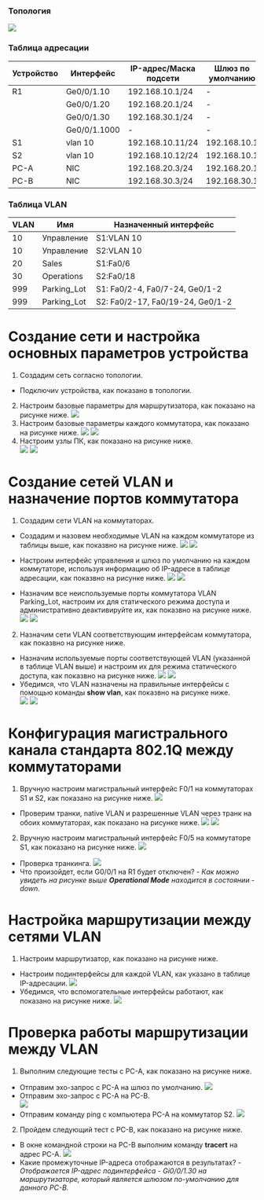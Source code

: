 ### Топология
![](https://github.com/devops-user/otus/blob/main/homeworks/homework_14/images/topology.png)

### Таблица адресации
| Устройство | Интерфейс | IP-адрес/Маска подсети | Шлюз по умолчанию |
--- | --- | --- | --- |
| R1 | Ge0/0/1.10 | 192.168.10.1/24 | - |
|  | Ge0/0/1.20 | 192.168.20.1/24 | - |
|  | Ge0/0/1.30 | 192.168.30.1/24 | - |
|  | Ge0/0/1.1000 | - | - |
| S1 | vlan 10 | 192.168.10.11/24 | 192.168.10.1 |
| S2 | vlan 10 | 192.168.10.12/24 | 192.168.10.1 |
| PC-A | NIC | 192.168.20.3/24 | 192.168.20.1 |
| PC-B | NIC | 192.168.30.3/24 | 192.168.30.1 |

### Таблица VLAN
| VLAN | Имя | Назначенный интерфейс |
--- | --- | --- |
| 10 | Управление | S1:VLAN 10 |
| 10 | Управление | S2:VLAN 10 |
| 20 | Sales | S1:Fa0/6 |
| 30 | Operations | S2:Fa0/18 |
| 999 | Parking_Lot | S1: Fa0/2-4, Fa0/7-24, Ge0/1-2 |
| 999 | Parking_Lot | S2: Fa0/2-17, Fa0/19-24, Ge0/1-2 |

# Создание сети и настройка основных параметров устройства
1. Создадим сеть согласно топологии.
  * Подключиv устройства, как показано в топологии.
2. Настроим базовые параметры для маршрутизатора, как показано на рисунке ниже.
![](https://github.com/devops-user/otus/blob/main/homeworks/homework_14/images/R1.png)
3. Настроим базовые параметры каждого коммутатора, как показано на рисунке ниже.
![](https://github.com/devops-user/otus/blob/main/homeworks/homework_14/images/S1.png)
![](https://github.com/devops-user/otus/blob/main/homeworks/homework_14/images/S2.png)
4. Настроим узлы ПК, как показано на рисунке ниже.  
![](https://github.com/devops-user/otus/blob/main/homeworks/homework_14/images/PC-A.png)
![](https://github.com/devops-user/otus/blob/main/homeworks/homework_14/images/PC-B.png)

# Создание сетей VLAN и назначение портов коммутатора
1. Создадим сети VLAN на коммутаторах.
  * Создадим и назовем необходимые VLAN на каждом коммутаторе из таблицы выше, как показвно на рисунке ниже.
![](https://github.com/devops-user/otus/blob/main/homeworks/homework_14/images/vlan_1.png)
![](https://github.com/devops-user/otus/blob/main/homeworks/homework_14/images/vlan_1_1.png)
* Настроим интерфейс управления и шлюз по умолчанию на каждом коммутаторе, используя информацию об IP-адресе в таблице адресации, как показвно на рисунке ниже.
![](https://github.com/devops-user/otus/blob/main/homeworks/homework_14/images/vlan_10.png)
![](https://github.com/devops-user/otus/blob/main/homeworks/homework_14/images/vlan_10_1.png)

* Назначим все неиспользуемые порты коммутатора VLAN Parking_Lot, настроим их для статического режима доступа и административно деактивируйте их, как показвно на рисунке ниже.
![](https://github.com/devops-user/otus/blob/main/homeworks/homework_14/images/S1_999.png)
![](https://github.com/devops-user/otus/blob/main/homeworks/homework_14/images/S2_999.png)
2. Назначим сети VLAN соответствующим интерфейсам коммутатора, как показвно на рисунке ниже.
  * Назначим используемые порты соответствующей VLAN (указанной в таблице VLAN выше) и настроим их для режима статического доступа, как показвно на рисунке ниже.
![](https://github.com/devops-user/otus/blob/main/homeworks/homework_14/images/S1_20.png)
![](https://github.com/devops-user/otus/blob/main/homeworks/homework_14/images/S2_30.png)
  * Убедимся, что VLAN назначены на правильные интерфейсы с помощью команды **show vlan**, как показвно на рисунке ниже.  
![](https://github.com/devops-user/otus/blob/main/homeworks/homework_14/images/S1_if.png)
![](https://github.com/devops-user/otus/blob/main/homeworks/homework_14/images/S2_if.png)

# Конфигурация магистрального канала стандарта 802.1Q между коммутаторами
1. Вручную настроим магистральный интерфейс F0/1 на коммутаторах S1 и S2, как показано на рисунке ниже.
![](https://github.com/devops-user/otus/blob/main/homeworks/homework_14/images/S1_f1.png)
  * Проверим транки, native VLAN и разрешенные VLAN через транк на обоих коммутаторах, как показано на рисунке ниже.
![](https://github.com/devops-user/otus/blob/main/homeworks/homework_14/images/S1_tr.png)
![](https://github.com/devops-user/otus/blob/main/homeworks/homework_14/images/S2_tr.png)

2. Вручную настроим магистральный интерфейс F0/5 на коммутаторе S1, как показано на рисунке ниже.
![](https://github.com/devops-user/otus/blob/main/homeworks/homework_14/images/S1_f5.png)
  * Проверка транкинга.
![](https://github.com/devops-user/otus/blob/main/homeworks/homework_14/images/S1_tr_5.png)
  * Что произойдет, если G0/0/1 на R1 будет отключен? - *Как можно увидеть на рисунке выше **Operational Mode** находится в состоянии - down*.

# Настройка маршрутизации между сетями VLAN
1. Настроим маршрутизатор, как показано на рисунке ниже.
  * Настроим подинтерфейсы для каждой VLAN, как указано в таблице IP-адресации.
![](https://github.com/devops-user/otus/blob/main/homeworks/homework_14/images/R1_sub.png)
  * Убедимся, что вспомогательные интерфейсы работают, как показано на рисунке ниже.
![](https://github.com/devops-user/otus/blob/main/homeworks/homework_14/images/R1_sh_tr.png)

# Проверка работы маршрутизации между VLAN
1. Выполним следующие тесты с PC-A, как показано на рисунке ниже.
  * Отправим эхо-запрос с PC-A на шлюз по умолчанию.
![](https://github.com/devops-user/otus/blob/main/homeworks/homework_14/images/PC-A_ping_1.png)
  * Отправим эхо-запрос с PC-A на PC-B.  
![](https://github.com/devops-user/otus/blob/main/homeworks/homework_14/images/PC-A_ping_2.png)
  * Отправим команду ping с компьютера PC-A на коммутатор S2.
![](https://github.com/devops-user/otus/blob/main/homeworks/homework_14/images/PC-A_ping_3.png)

2. Пройдем следующий тест с PC-B, как показано на рисунке ниже.
  * В окне командной строки на PC-B выполним команду **tracert** на адрес PC-A.
![](https://github.com/devops-user/otus/blob/main/homeworks/homework_14/images/PC-B_tracert.png)
  * Какие промежуточные IP-адреса отображаются в результатах? - *Отображается IP-адрес подинтерфейса - Gi0/0/1.30 на маршрутизаторе, который является шлюзом по-умолчанию для данного PC-B.*
